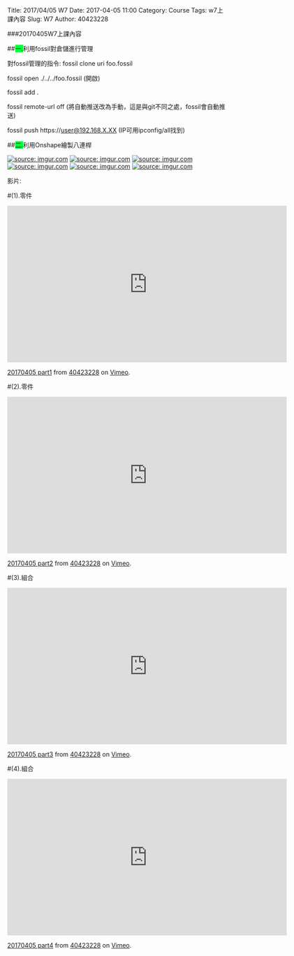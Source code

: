 Title: 2017/04/05 W7
Date: 2017-04-05 11:00
Category: Course
Tags: w7上課內容
Slug: W7
Author: 40423228

###20170405W7上課內容

<!-- PELICAN_END_SUMMARY -->

##<span style="background-color: #00ff37">一.</span>利用fossil對倉儲進行管理

對fossil管理的指令:
fossil clone uri foo.fossil

fossil open ./../../foo.fossil (開啟)

fossil add . 

fossil remote-url off (將自動推送改為手動，這是與git不同之處，fossil會自動推送)

fossil push https://user@192.168.X.XX (IP可用ipconfig/all找到)

##<span style="background-color: #00ff37">二.</span>利用Onshape繪製八連桿

<a href="http://imgur.com/zqrCEdW"><img src="http://i.imgur.com/zqrCEdW.jpg" title="source: imgur.com" /></a>
<a href="http://imgur.com/n3AhQxS"><img src="http://i.imgur.com/n3AhQxS.jpg" title="source: imgur.com" /></a>
<a href="http://imgur.com/4yps6DI"><img src="http://i.imgur.com/4yps6DI.jpg" title="source: imgur.com" /></a>
<a href="http://imgur.com/RYnVFSd"><img src="http://i.imgur.com/RYnVFSd.jpg" title="source: imgur.com" /></a>
<a href="http://imgur.com/sZ46yqv"><img src="http://i.imgur.com/sZ46yqv.jpg" title="source: imgur.com" /></a>
<a href="http://imgur.com/hb3p9Jp"><img src="http://i.imgur.com/hb3p9Jp.gif" title="source: imgur.com" /></a>

影片:

#(1).零件

<iframe src="https://player.vimeo.com/video/212793254" width="640" height="359" frameborder="0" webkitallowfullscreen mozallowfullscreen allowfullscreen></iframe>
<p><a href="https://vimeo.com/212793254">20170405 part1</a> from <a href="https://vimeo.com/user47600730">40423228</a> on <a href="https://vimeo.com">Vimeo</a>.</p>

#(2).零件

<iframe src="https://player.vimeo.com/video/212793288" width="640" height="359" frameborder="0" webkitallowfullscreen mozallowfullscreen allowfullscreen></iframe>
<p><a href="https://vimeo.com/212793288">20170405 part2</a> from <a href="https://vimeo.com/user47600730">40423228</a> on <a href="https://vimeo.com">Vimeo</a>.</p>

#(3).組合

<iframe src="https://player.vimeo.com/video/212797143" width="640" height="359" frameborder="0" webkitallowfullscreen mozallowfullscreen allowfullscreen></iframe>
<p><a href="https://vimeo.com/212797143">20170405 part3</a> from <a href="https://vimeo.com/user47600730">40423228</a> on <a href="https://vimeo.com">Vimeo</a>.</p>

#(4).組合

<iframe src="https://player.vimeo.com/video/212802593" width="640" height="359" frameborder="0" webkitallowfullscreen mozallowfullscreen allowfullscreen></iframe>
<p><a href="https://vimeo.com/212802593">20170405 part4</a> from <a href="https://vimeo.com/user47600730">40423228</a> on <a href="https://vimeo.com">Vimeo</a>.</p>
